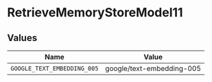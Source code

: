 # RetrieveMemoryStoreModel11


## Values

| Name                        | Value                       |
| --------------------------- | --------------------------- |
| `GOOGLE_TEXT_EMBEDDING_005` | google/text-embedding-005   |